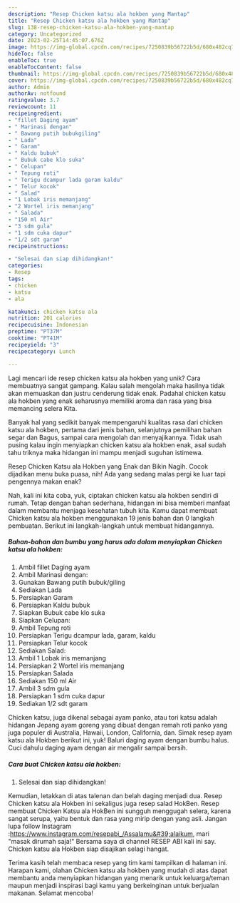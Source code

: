 ```yaml
---
description: "Resep Chicken katsu ala hokben yang Mantap"
title: "Resep Chicken katsu ala hokben yang Mantap"
slug: 138-resep-chicken-katsu-ala-hokben-yang-mantap
category: Uncategorized
date: 2023-02-25T14:45:07.676Z
image: https://img-global.cpcdn.com/recipes/7250839b56722b5d/680x482cq70/chicken-katsu-ala-hokben-foto-resep-utama.jpg
hideToc: false
enableToc: true
enableTocContent: false
thumbnail: https://img-global.cpcdn.com/recipes/7250839b56722b5d/680x482cq70/chicken-katsu-ala-hokben-foto-resep-utama.jpg
cover: https://img-global.cpcdn.com/recipes/7250839b56722b5d/680x482cq70/chicken-katsu-ala-hokben-foto-resep-utama.jpg
author: Admin
authorAv: notfound
ratingvalue: 3.7
reviewcount: 11
recipeingredient:
- "fillet Daging ayam"
- " Marinasi dengan"
- " Bawang putih bubukgiling"
- " Lada"
- " Garam"
- " Kaldu bubuk"
- " Bubuk cabe klo suka"
- " Celupan"
- " Tepung roti"
- " Terigu dcampur lada garam kaldu"
- " Telur kocok"
- " Salad"
- "1 Lobak iris memanjang"
- "2 Wortel iris memanjang"
- " Salada"
- "150 ml Air"
- "3 sdm gula"
- "1 sdm cuka dapur"
- "1/2 sdt garam"
recipeinstructions:

- "Selesai dan siap dihidangkan!"
categories:
- Resep
tags:
- chicken
- katsu
- ala

katakunci: chicken katsu ala 
nutrition: 201 calories
recipecuisine: Indonesian
preptime: "PT37M"
cooktime: "PT41M"
recipeyield: "3"
recipecategory: Lunch

---
```





Lagi mencari ide resep chicken katsu ala hokben yang unik? Cara membuatnya sangat gampang. Kalau salah mengolah maka hasilnya tidak akan memuaskan dan justru cenderung tidak enak. Padahal chicken katsu ala hokben yang enak seharusnya memiliki aroma dan rasa yang bisa memancing selera Kita.





Banyak hal yang sedikit banyak mempengaruhi kualitas rasa dari chicken katsu ala hokben, pertama dari jenis bahan, selanjutnya pemilihan bahan segar dan Bagus, sampai cara mengolah dan menyajikannya. Tidak usah pusing kalau ingin menyiapkan chicken katsu ala hokben enak,      asal sudah tahu triknya maka hidangan ini mampu menjadi suguhan istimewa.














Resep Chicken Katsu ala Hokben yang Enak dan Bikin Nagih. Cocok dijadikan menu buka puasa, nih! Ada yang sedang malas pergi ke luar tapi pengennya makan enak?






Nah, kali ini kita coba, yuk, ciptakan chicken katsu ala hokben sendiri di rumah. Tetap dengan bahan sederhana, hidangan ini bisa memberi manfaat dalam membantu menjaga kesehatan tubuh kita. Kamu dapat membuat Chicken katsu ala hokben menggunakan 19 jenis bahan dan 0 langkah pembuatan. Berikut ini langkah-langkah untuk membuat hidangannya.

<!--inarticleads1-->

##### Bahan-bahan dan bumbu yang harus ada dalam menyiapkan Chicken katsu ala hokben:

1. Ambil fillet Daging ayam
1. Ambil  Marinasi dengan:
1. Gunakan  Bawang putih bubuk/giling
1. Sediakan  Lada
1. Persiapkan  Garam
1. Persiapkan  Kaldu bubuk
1. Siapkan  Bubuk cabe klo suka
1. Siapkan  Celupan:
1. Ambil  Tepung roti
1. Persiapkan  Terigu dcampur lada, garam, kaldu
1. Persiapkan  Telur kocok
1. Sediakan  Salad:
1. Ambil 1 Lobak iris memanjang
1. Persiapkan 2 Wortel iris memanjang
1. Persiapkan  Salada
1. Sediakan 150 ml Air
1. Ambil 3 sdm gula
1. Persiapkan 1 sdm cuka dapur
1. Sediakan 1/2 sdt garam


Chicken katsu, juga dikenal sebagai ayam panko, atau tori katsu adalah hidangan Jepang ayam goreng yang dibuat dengan remah roti panko yang juga populer di Australia, Hawaii, London, California, dan. Simak resep ayam katsu ala Hokben berikut ini, yuk! Baluri daging ayam dengan bumbu halus. Cuci dahulu daging ayam dengan air mengalir sampai bersih. 

<!--inarticleads2-->

##### Cara buat Chicken katsu ala hokben:


1. Selesai dan siap dihidangkan!

Kemudian, letakkan di atas talenan dan belah daging menjadi dua. Resep Chicken katsu ala Hokben ini sekaligus juga resep salad HokBen. Resep membuat Chicken Katsu ala HokBen ini sungguh menggugah selera, karena sangat serupa, yaitu bentuk dan rasa yang mirip dengan yang asli. Jangan lupa follow Instagram :https://www.instagram.com/resepabi_/Assalamu&#39;alaikum, mari &#34;masak dirumah saja!&#34; Bersama saya di channel RESEP ABI kali ini say. Chicken katsu ala Hokben siap disajikan selagi hangat. 

Terima kasih telah membaca resep yang tim kami tampilkan di halaman ini. Harapan kami, olahan Chicken katsu ala hokben yang mudah di atas dapat membantu anda menyiapkan hidangan yang menarik untuk keluarga/teman maupun menjadi inspirasi bagi kamu yang berkeinginan untuk berjualan makanan. Selamat mencoba!
